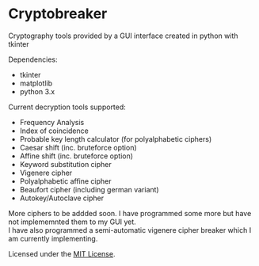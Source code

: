 # Cryptobreaker
Cryptography tools provided by a GUI interface created in python with tkinter  
  
Dependencies:  
* tkinter  
* matplotlib  
* python 3.x
  
Current decryption tools supported:  
* Frequency Analysis  
* Index of coincidence  
* Probable key length calculator (for polyalphabetic ciphers)  
* Caesar shift (inc. bruteforce option)  
* Affine shift (inc. bruteforce option)  
* Keyword substitution cipher  
* Vigenere cipher  
* Polyalphabetic affine cipher  
* Beaufort cipher (including german variant)  
* Autokey/Autoclave cipher  
  
  
More ciphers to be addded soon. I have programmed some more but have not implememnted them to my GUI yet.  
I have also programmed a semi-automatic vigenere cipher breaker which I am currently implementing.  

  
  
Licensed under the [MIT License](LICENSE).

